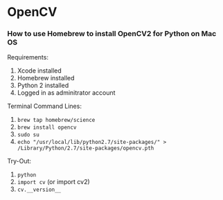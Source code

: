 # OpenCV
### How to use Homebrew to install OpenCV2 for Python on Mac OS

Requirements:
1. Xcode installed
2. Homebrew installed
3. Python 2 installed
4. Logged in as adminitrator account

Terminal Command Lines:
1. ```brew tap homebrew/science```
2. ```brew install opencv```
3. ```sudo su```
4. ```echo "/usr/local/lib/python2.7/site-packages/" > /Library/Python/2.7/site-packages/opencv.pth```

Try-Out:
1. ```python```
2. ```import cv``` (or import cv2)
3. ```cv.__version__```


